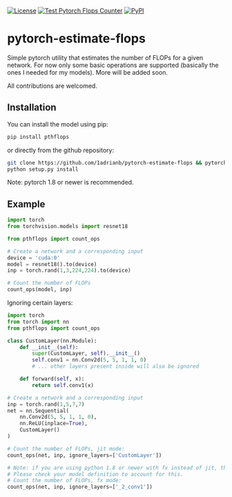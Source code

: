 [![License](https://img.shields.io/badge/License-BSD%203--Clause-blue.svg)](https://opensource.org/licenses/BSD-3-Clause)  [![Test Pytorch Flops Counter](https://github.com/1adrianb/pytorch-estimate-flops/workflows/Test%20Pytorch%20Flops%20Counter/badge.svg)](https://travis-ci.com/1adrianb/pytorch-estimate-flops)
[![PyPI](https://img.shields.io/pypi/v/pthflops.svg?style=flat)](https://pypi.org/project/pthflops/)

# pytorch-estimate-flops

Simple pytorch utility that estimates the number of FLOPs for a given network. For now only some basic operations are supported (basically the ones I needed for my models). More will be added soon.

All contributions are welcomed.

## Installation

You can install the model using pip:

```bash
pip install pthflops
```
or directly from the github repository:
```bash
git clone https://github.com/1adrianb/pytorch-estimate-flops && pytorch-estimate-flops
python setup.py install
```

Note: pytorch 1.8 or newer is recommended.

## Example

```python
import torch
from torchvision.models import resnet18

from pthflops import count_ops

# Create a network and a corresponding input
device = 'cuda:0'
model = resnet18().to(device)
inp = torch.rand(1,3,224,224).to(device)

# Count the number of FLOPs
count_ops(model, inp)
```

Ignoring certain layers:

```python
import torch
from torch import nn
from pthflops import count_ops

class CustomLayer(nn.Module):
    def __init__(self):
        super(CustomLayer, self).__init__()
        self.conv1 = nn.Conv2d(5, 5, 1, 1, 0)
        # ... other layers present inside will also be ignored

    def forward(self, x):
        return self.conv1(x)

# Create a network and a corresponding input
inp = torch.rand(1,5,7,7)
net = nn.Sequential(
    nn.Conv2d(5, 5, 1, 1, 0),
    nn.ReLU(inplace=True),
    CustomLayer()
)

# Count the number of FLOPs, jit mode:
count_ops(net, inp, ignore_layers=['CustomLayer'])

# Note: if you are using python 1.8 or newer with fx instead of jit, the naming convention changed. As such, you will have to pass ['_2_conv1']
# Please check your model definition to account for this.
# Count the number of FLOPs, fx mode:
count_ops(net, inp, ignore_layers=['_2_conv1'])

```
